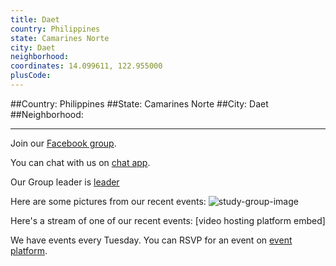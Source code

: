 ```yaml
---
title: Daet
country: Philippines
state: Camarines Norte
city: Daet
neighborhood: 
coordinates: 14.099611, 122.955000
plusCode:
---
```


##Country: Philippines
##State: Camarines Norte
##City: Daet
##Neighborhood: 
*****
Join our [Facebook group](https://www.facebook.com/groups/free.code.camp.camarines.norte/).

You can chat with us on [chat app]().

Our Group leader is [leader]()

Here are some pictures from our recent events:
![study-group-image]()

Here's a stream of one of our recent events:
[video hosting platform embed]

We have events every Tuesday. You can RSVP for an event on [event platform]().
